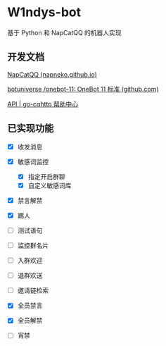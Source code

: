 # W1ndys-bot

基于 Python 和 NapCatQQ 的机器人实现

## 开发文档

[NapCatQQ (napneko.github.io)](https://napneko.github.io/zh-CN/#/)

[botuniverse /onebot-11: OneBot 11 标准 (github.com)](https://github.com/botuniverse/onebot-11#/)

[API | go-cqhttp 帮助中心](https://docs.go-cqhttp.org/api/)

## 已实现功能

- [x] 收发消息
- [x] 敏感词监控
  - [x] 指定开启群聊
  - [x] 自定义敏感词库
- [x] 禁言解禁
- [x] 踢人
- [ ] 测试语句
- [ ] 监控群名片
- [ ] 入群欢迎
- [ ] 退群欢送
- [ ] 邀请链检索
- [x] 全员禁言
- [x] 全员解禁
- [ ] 宵禁

